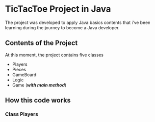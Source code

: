 # TicTacToe Project in Java

 The project was developed to apply Java basics contents that i've been learning during the journey to become a Java developer.

## Contents of the Project
At this moment, the project contains five classes
 - Players
 - Pieces
 - GameBoard
 - Logic
 - Game (***with main method***)


 ## How this code works</p>
 
 ### Class <strong>Players</strong>


 